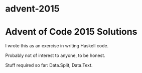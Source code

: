 # advent-2015
Advent of Code 2015 Solutions
=============================

I wrote this as an exercise in writing Haskell code.

Probably not of interest to anyone, to be honest.

Stuff required so far: Data.Split, Data.Text.
